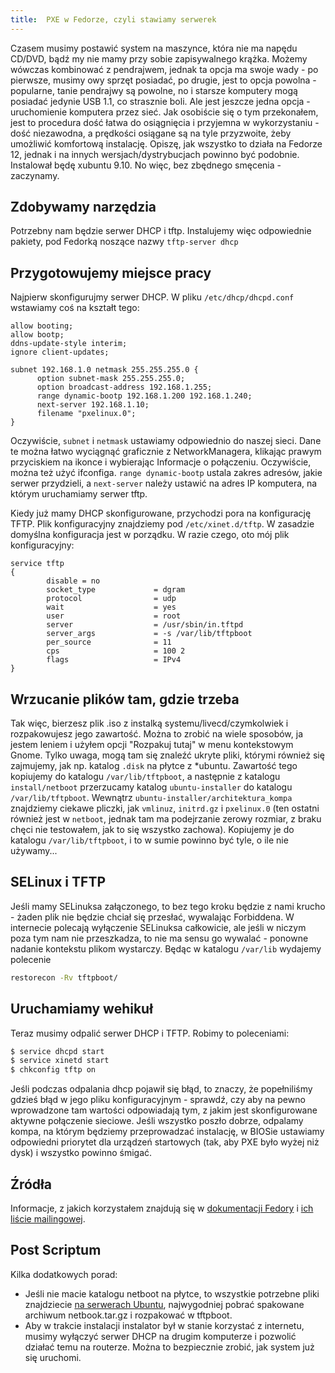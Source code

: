 ```yaml
---
title:  PXE w Fedorze, czyli stawiamy serwerek
---
```


Czasem musimy postawić system na maszynce, która nie ma napędu CD/DVD, bądź my nie mamy przy sobie zapisywalnego krążka. Możemy wówczas kombinować z pendrajwem, jednak ta opcja ma swoje wady - po pierwsze, musimy owy sprzęt posiadać, po drugie, jest to opcja powolna - popularne, tanie pendrajwy są powolne, no i starsze komputery mogą posiadać jedynie USB 1.1, co strasznie boli. Ale jest jeszcze jedna opcja - uruchomienie komputera przez sieć. Jak osobiście się o tym przekonałem, jest to procedura dość łatwa do osiągnięcia i przyjemna w wykorzystaniu - dość niezawodna, a prędkości osiągane są na tyle przyzwoite, żeby umożliwić komfortową instalację. Opiszę, jak wszystko to działa na Fedorze 12, jednak i na innych wersjach/dystrybucjach powinno być podobnie. Instalował będę xubuntu 9.10. No więc, bez zbędnego smęcenia - zaczynamy.

## Zdobywamy narzędzia

Potrzebny nam będzie serwer DHCP i tftp. Instalujemy więc odpowiednie pakiety, pod Fedorką noszące nazwy `tftp-server dhcp`

## Przygotowujemy miejsce pracy

Najpierw skonfigurujmy serwer DHCP. W pliku `/etc/dhcp/dhcpd.conf` wstawiamy coś na kształt tego:

```
allow booting;
allow bootp;
ddns-update-style interim;
ignore client-updates;

subnet 192.168.1.0 netmask 255.255.255.0 {
      option subnet-mask 255.255.255.0;
      option broadcast-address 192.168.1.255;
      range dynamic-bootp 192.168.1.200 192.168.1.240;
      next-server 192.168.1.10;
      filename "pxelinux.0";
}
```

Oczywiście, `subnet` i `netmask` ustawiamy odpowiednio do naszej sieci. Dane te można łatwo wyciągnąć graficznie z NetworkManagera, klikając prawym przyciskiem na ikonce i wybierając Informacje o połączeniu. Oczywiście, można też użyć ifconfiga. `range dynamic-bootp` ustala zakres adresów, jakie serwer przydzieli, a `next-server` należy ustawić na adres IP komputera, na którym uruchamiamy serwer tftp.

Kiedy już mamy DHCP skonfigurowane, przychodzi pora na konfigurację TFTP. Plik konfiguracyjny znajdziemy pod `/etc/xinet.d/tftp`. W zasadzie domyślna konfiguracja jest w porządku. W razie czego, oto mój plik konfiguracyjny:

```
service tftp
{
        disable = no
        socket_type             = dgram
        protocol                = udp
        wait                    = yes
        user                    = root
        server                  = /usr/sbin/in.tftpd
        server_args             = -s /var/lib/tftpboot
        per_source              = 11
        cps                     = 100 2
        flags                   = IPv4
}
```

## Wrzucanie plików tam, gdzie trzeba

Tak więc, bierzesz plik .iso z instalką systemu/livecd/czymkolwiek i rozpakowujesz jego zawartość. Można to zrobić na wiele sposobów, ja jestem leniem i użyłem opcji "Rozpakuj tutaj" w menu kontekstowym Gnome. Tylko uwaga, mogą tam się znaleźć ukryte pliki, którymi również się zajmujemy, jak np. katalog `.disk` na płytce z *ubuntu. Zawartość tego kopiujemy do katalogu `/var/lib/tftpboot`, a następnie z katalogu `install/netboot` przerzucamy katalog `ubuntu-installer` do katalogu `/var/lib/tftpboot`. Wewnątrz `ubuntu-installer/architektura_kompa` znajdziemy ciekawe pliczki, jak `vmlinuz`, `initrd.gz` i `pxelinux.0` (ten ostatni również jest w `netboot`, jednak tam ma podejrzanie zerowy rozmiar, z braku chęci nie testowałem, jak to się wszystko zachowa). Kopiujemy je do katalogu `/var/lib/tftpboot`, i to w sumie powinno być tyle, o ile nie używamy...

## SELinux i TFTP

Jeśli mamy SELinuksa załączonego, to bez tego kroku będzie z nami krucho - żaden plik nie będzie chciał się przesłać, wywalając Forbiddena. W internecie polecają wyłączenie SELinuksa całkowicie, ale jeśli w niczym poza tym nam nie przeszkadza, to nie ma sensu go wywalać - ponowne nadanie kontekstu plikom wystarczy. Będąc w katalogu `/var/lib` wydajemy polecenie

```bash
restorecon -Rv tftpboot/
```


## Uruchamiamy wehikuł

Teraz musimy odpalić serwer DHCP i TFTP. Robimy to poleceniami:

```bash
$ service dhcpd start
$ service xinetd start
$ chkconfig tftp on
```

Jeśli podczas odpalania dhcp pojawił się błąd, to znaczy, że popełniliśmy gdzieś błąd w jego pliku konfiguracyjnym - sprawdź, czy aby na pewno wprowadzone tam wartości odpowiadają tym, z jakim jest skonfigurowane aktywne połączenie sieciowe. Jeśli wszystko poszło dobrze, odpalamy kompa, na którym będziemy przeprowadzać instalację, w BIOSie ustawiamy odpowiedni priorytet dla urządzeń startowych (tak, aby PXE było wyżej niż dysk) i wszystko powinno śmigać.

## Źródła

Informacje, z jakich korzystałem znajdują się w [dokumentacji Fedory](http://docs.fedoraproject.org/install-guide/f7/en_US/ap-pxe-server.html) i [ich liście mailingowej](http://www.redhat.com/archives/fedora-selinux-list/2007-May/msg00022.html).

## Post Scriptum

Kilka dodatkowych porad:

 * Jeśli nie macie katalogu netboot na płytce, to wszystkie potrzebne pliki znajdziecie [na serwerach Ubuntu](http://archive.ubuntu.com/ubuntu/dists/jaunty/main/installer-i386/current/images/netboot/), najwygodniej pobrać spakowane archiwum netbook.tar.gz i rozpakować w tftpboot.
 * Aby w trakcie instalacji instalator był w stanie korzystać z internetu, musimy wyłączyć serwer DHCP na drugim komputerze i pozwolić działać temu na routerze. Można to bezpiecznie zrobić, jak system już się uruchomi.
